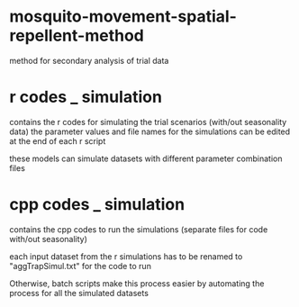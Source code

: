 # mosquito-movement-spatial-repellent-method
method for secondary analysis of trial data

# r codes _ simulation

contains the r codes for simulating the trial scenarios (with/out seasonality data)
the parameter values and file names for the simulations can be edited at the end of each r script

these models can simulate datasets with different parameter combination files

# cpp codes _ simulation

contains the cpp codes to run the simulations (separate files for code with/out seasonality)

each input dataset from the r simulations has to be renamed to "aggTrapSimul.txt" for the code to run

Otherwise,
batch scripts make this process easier by automating the process for all the simulated datasets
